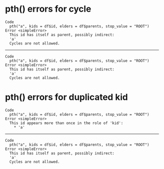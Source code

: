 # pth() errors for cycle

    Code
      pth("a", kids = df$id, elders = df$parents, stop_value = "ROOT")
    Error <simpleError>
      This id has itself as parent, possibly indirect:
      'a'
      Cycles are not allowed.

---

    Code
      pth("a", kids = df$id, elders = df$parents, stop_value = "ROOT")
    Error <simpleError>
      This id has itself as parent, possibly indirect:
      'a'
      Cycles are not allowed.

# pth() errors for duplicated kid

    Code
      pth("a", kids = df$id, elders = df$parents, stop_value = "ROOT")
    Error <simpleError>
      This id appears more than once in the role of 'kid':
        * 'a'

---

    Code
      pth("a", kids = df$id, elders = df$parents, stop_value = "ROOT")
    Error <simpleError>
      This id has itself as parent, possibly indirect:
      'a'
      Cycles are not allowed.

